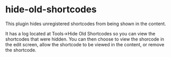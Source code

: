 hide-old-shortcodes
===================

This plugin hides unregistered shortcodes from being shown in the content. 

It has a log located at Tools->Hide Old Shortcodes so you can view the shortcodes that were hidden. You can then choose to view the shorcode in the edit screen, allow the shortcode to be viewed in the content, or remove the shortcode.
